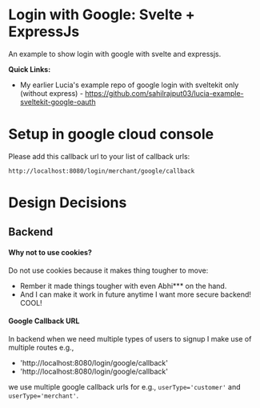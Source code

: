 # Login with Google: Svelte + ExpressJs

An example to show login with google with svelte and expressjs.

**Quick Links:**

- My earlier Lucia's example repo of google login with sveltekit only (without express) - https://github.com/sahilrajput03/lucia-example-sveltekit-google-oauth

# Setup in google cloud console

Please add this callback url to your list of callback urls:

`http://localhost:8080/login/merchant/google/callback`

# Design Decisions

## Backend

#### Why not to use cookies?

Do not use cookies because it makes thing tougher to move:

- Rember it made things tougher with even Abhi\*\*\* on the hand.
- And I can make it work in future anytime I want more secure backend! COOL!

#### Google Callback URL

In backend when we need multiple types of users to signup I make use of multiple routes e.g.,

- 'http://localhost:8080/login/google/callback'
- 'http://localhost:8080/login/google/callback'

we use multiple google callback urls for e.g., `userType='customer'` and `userType='merchant'`.

